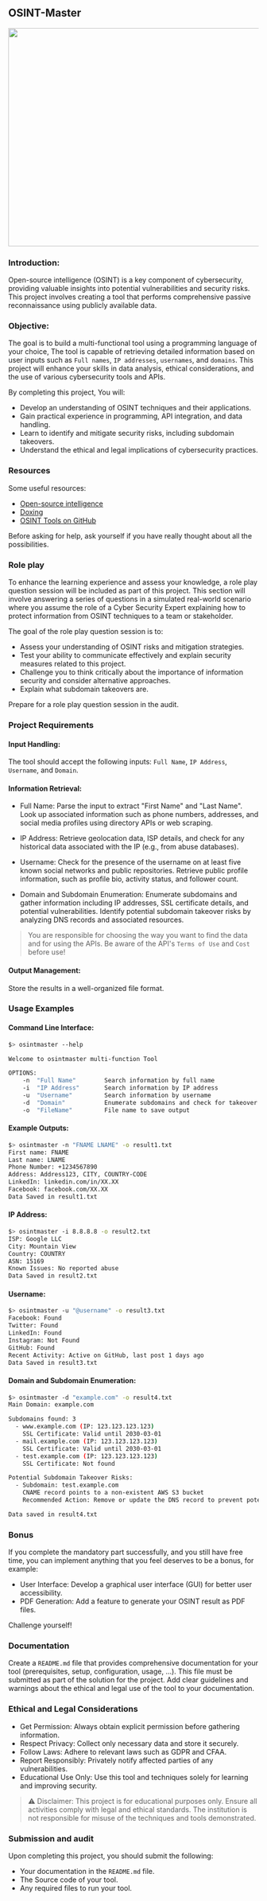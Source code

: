 ## OSINT-Master

<center>
<img src="./resources/osint-meme.png?raw=true" style = "width: 673px !important; height: 439px !important;"/>
</center>

### Introduction:

Open-source intelligence (OSINT) is a key component of cybersecurity, providing valuable insights into potential vulnerabilities and security risks. This project involves creating a tool that performs comprehensive passive reconnaissance using publicly available data.

### Objective:

The goal is to build a multi-functional tool using a programming language of your choice, The tool is capable of retrieving detailed information based on user inputs such as `Full names`, `IP addresses`, `usernames`, and `domains`. This project will enhance your skills in data analysis, ethical considerations, and the use of various cybersecurity tools and APIs.

By completing this project, You will:

- Develop an understanding of OSINT techniques and their applications.
- Gain practical experience in programming, API integration, and data handling.
- Learn to identify and mitigate security risks, including subdomain takeovers.
- Understand the ethical and legal implications of cybersecurity practices.

### Resources

Some useful resources:

- [Open-source intelligence](https://en.wikipedia.org/wiki/Open-source_intelligence)
- [Doxing](https://en.wikipedia.org/wiki/Doxing)
- [OSINT Tools on GitHub](https://github.com/topics/osint-tools)

Before asking for help, ask yourself if you have really thought about all the possibilities.

### Role play

To enhance the learning experience and assess your knowledge, a role play question session will be included as part of this project.
This section will involve answering a series of questions in a simulated real-world scenario where you assume the role of a Cyber Security Expert explaining how to protect information from OSINT techniques to a team or stakeholder.

The goal of the role play question session is to:

- Assess your understanding of OSINT risks and mitigation strategies.
- Test your ability to communicate effectively and explain security measures related to this project.
- Challenge you to think critically about the importance of information security and consider alternative approaches.
- Explain what subdomain takeovers are.

Prepare for a role play question session in the audit.

### Project Requirements

#### Input Handling:

The tool should accept the following inputs: `Full Name`, `IP Address`, `Username`, and `Domain`.

#### Information Retrieval:

- Full Name:
  Parse the input to extract "First Name" and "Last Name".
  Look up associated information such as phone numbers, addresses, and social media profiles using directory APIs or web scraping.

- IP Address:
  Retrieve geolocation data, ISP details, and check for any historical data associated with the IP (e.g., from abuse databases).

- Username:
  Check for the presence of the username on at least five known social networks and public repositories.
  Retrieve public profile information, such as profile bio, activity status, and follower count.

- Domain and Subdomain Enumeration:
  Enumerate subdomains and gather information including IP addresses, SSL certificate details, and potential vulnerabilities.
  Identify potential subdomain takeover risks by analyzing DNS records and associated resources.

> You are responsible for choosing the way you want to find the data and for using the APIs. Be aware of the API's `Terms of Use` and `Cost` before use!

#### Output Management:

Store the results in a well-organized file format.

### Usage Examples

#### Command Line Interface:

```sh
$> osintmaster --help

Welcome to osintmaster multi-function Tool

OPTIONS:
    -n  "Full Name"        Search information by full name
    -i  "IP Address"       Search information by IP address
    -u  "Username"         Search information by username
    -d  "Domain"           Enumerate subdomains and check for takeover risks
    -o  "FileName"         File name to save output
```

#### Example Outputs:

```sh
$> osintmaster -n "FNAME LNAME" -o result1.txt
First name: FNAME
Last name: LNAME
Phone Number: +1234567890
Address: Address123, CITY, COUNTRY-CODE
LinkedIn: linkedin.com/in/XX.XX
Facebook: facebook.com/XX.XX
Data Saved in result1.txt
```

#### IP Address:

```sh
$> osintmaster -i 8.8.8.8 -o result2.txt
ISP: Google LLC
City: Mountain View
Country: COUNTRY
ASN: 15169
Known Issues: No reported abuse
Data Saved in result2.txt
```

#### Username:

```sh
$> osintmaster -u "@username" -o result3.txt
Facebook: Found
Twitter: Found
LinkedIn: Found
Instagram: Not Found
GitHub: Found
Recent Activity: Active on GitHub, last post 1 days ago
Data Saved in result3.txt
```

#### Domain and Subdomain Enumeration:

```sh
$> osintmaster -d "example.com" -o result4.txt
Main Domain: example.com

Subdomains found: 3
  - www.example.com (IP: 123.123.123.123)
    SSL Certificate: Valid until 2030-03-01
  - mail.example.com (IP: 123.123.123.123)
    SSL Certificate: Valid until 2030-03-01
  - test.example.com (IP: 123.123.123.123)
    SSL Certificate: Not found

Potential Subdomain Takeover Risks:
  - Subdomain: test.example.com
    CNAME record points to a non-existent AWS S3 bucket
    Recommended Action: Remove or update the DNS record to prevent potential misuse

Data saved in result4.txt
```

### Bonus

If you complete the mandatory part successfully, and you still have free time, you can implement anything that you feel deserves to be a bonus, for example:

- User Interface: Develop a graphical user interface (GUI) for better user accessibility.
- PDF Generation: Add a feature to generate your OSINT result as PDF files.

Challenge yourself!

### Documentation

Create a `README.md` file that provides comprehensive documentation for your tool (prerequisites, setup, configuration, usage, ...). This file must be submitted as part of the solution for the project.
Add clear guidelines and warnings about the ethical and legal use of the tool to your documentation.

### Ethical and Legal Considerations

- Get Permission: Always obtain explicit permission before gathering information.
- Respect Privacy: Collect only necessary data and store it securely.
- Follow Laws: Adhere to relevant laws such as GDPR and CFAA.
- Report Responsibly: Privately notify affected parties of any vulnerabilities.
- Educational Use Only: Use this tool and techniques solely for learning and improving security.

> ⚠️ Disclaimer: This project is for educational purposes only. Ensure all activities comply with legal and ethical standards. The institution is not responsible for misuse of the techniques and tools demonstrated.

### Submission and audit

Upon completing this project, you should submit the following:

- Your documentation in the `README.md` file.
- The Source code of your tool.
- Any required files to run your tool.
